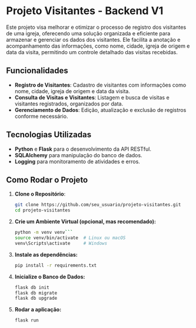 # Projeto Visitantes - Backend V1

Este projeto visa melhorar e otimizar o processo de registro dos visitantes de uma igreja, oferecendo uma solução organizada e eficiente para armazenar e gerenciar os dados dos visitantes. Ele facilita a anotação e acompanhamento das informações, como nome, cidade, igreja de origem e data da visita, permitindo um controle detalhado das visitas recebidas.

## Funcionalidades

- **Registro de Visitantes**: Cadastro de visitantes com informações como nome, cidade, igreja de origem e data da visita.
- **Consulta de Visitas e Visitantes**: Listagem e busca de visitas e visitantes registrados, organizados por data.
- **Gerenciamento de Dados**: Edição, atualização e exclusão de registros conforme necessário.

## Tecnologias Utilizadas

- **Python** e **Flask** para o desenvolvimento da API RESTful.
- **SQLAlchemy** para manipulação do banco de dados.
- **Logging** para monitoramento de atividades e erros.

## Como Rodar o Projeto

1. **Clone o Repositório**:
   ```bash
   git clone https://github.com/seu_usuario/projeto-visitantes.git
   cd projeto-visitantes
   
2. **Crie um Ambiente Virtual (opcional, mas recomendado):**
   ```bash
   python -m venv venv```
   source venv/bin/activate  # Linux ou macOS
   venv\Scripts\activate     # Windows

3. **Instale as dependências:**
   ```bash
   pip install -r requirements.txt

4. **Inicialize o Banco de Dados:**
   ```bash
   flask db init
   flask db migrate
   flask db upgrade

5. **Rodar a aplicação:**
   ```bash
   flask run
